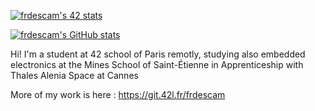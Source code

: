 [![frdescam's 42 stats](https://badge42.herokuapp.com/api/stats/frdescam)](https://profile.intra.42.fr/users/frdescam)

[![frdescam's GitHub stats](https://github-readme-stats.vercel.app/api?username=frdescam)]()

Hi! I'm a student at 42 school of Paris remotly, studying also embedded electronics at the Mines School of Saint-Étienne in Apprenticeship with Thales Alenia Space at Cannes

More of my work is here : https://git.42l.fr/frdescam
